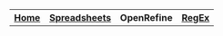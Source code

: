 <table style="width:100%">
  <tr>
    <th><a href="home.md">Home</a></th>
    <th><a href="spreadsheets.md">Spreadsheets</a></th>
    <th>OpenRefine</th>
    <th><a href="ReGex.md">RegEx</a></th>
  </tr>
<table>